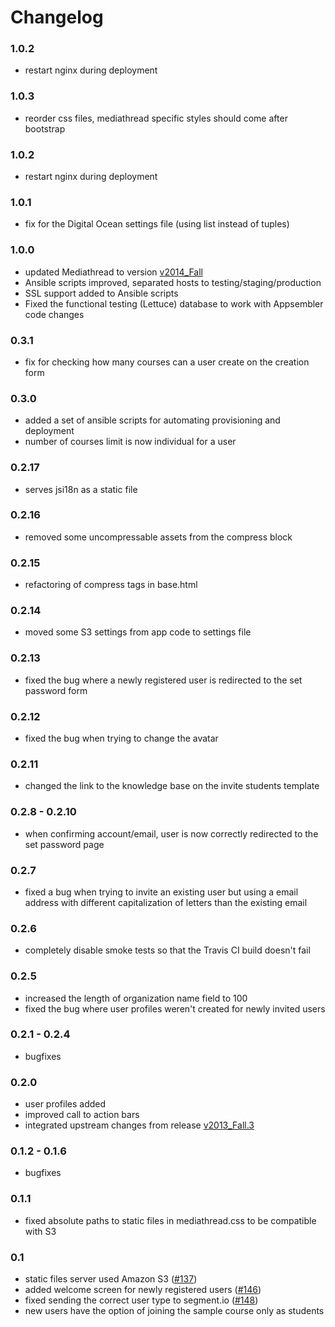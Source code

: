 # Changelog

### 1.0.2

* restart nginx during deployment

### 1.0.3

* reorder css files, mediathread specific styles should come after bootstrap

### 1.0.2

* restart nginx during deployment

### 1.0.1

* fix for the Digital Ocean settings file (using list instead of tuples)

### 1.0.0

* updated Mediathread to version [v2014_Fall](https://github.com/ccnmtl/mediathread/releases/tag/v2014_Fall)
* Ansible scripts improved, separated hosts to testing/staging/production
* SSL support added to Ansible scripts
* Fixed the functional testing (Lettuce) database to work with Appsembler code changes

### 0.3.1

* fix for checking how many courses can a user create on the creation form

### 0.3.0

* added a set of ansible scripts for automating provisioning and deployment
* number of courses limit is now individual for a user

### 0.2.17

* serves jsi18n as a static file

### 0.2.16

* removed some uncompressable assets from the compress block

### 0.2.15

* refactoring of compress tags in base.html

### 0.2.14

* moved some S3 settings from app code to settings file

### 0.2.13

* fixed the bug where a newly registered user is redirected to the set password form

### 0.2.12

* fixed the bug when trying to change the avatar

### 0.2.11

* changed the link to the knowledge base on the invite students template

### 0.2.8 - 0.2.10

* when confirming account/email, user is now correctly redirected to the set password page

### 0.2.7

* fixed a bug when trying to invite an existing user but using a email address with different capitalization of letters
than the existing email

### 0.2.6

* completely disable smoke tests so that the Travis CI build doesn't fail

### 0.2.5

* increased the length of organization name field to 100
* fixed the bug where user profiles weren't created for newly invited users

### 0.2.1 - 0.2.4

* bugfixes

### 0.2.0
* user profiles added
* improved call to action bars
* integrated upstream changes from release [v2013_Fall.3](https://github.com/ccnmtl/mediathread/releases/tag/v2013_Fall.3)

### 0.1.2 - 0.1.6

* bugfixes

### 0.1.1

* fixed absolute paths to static files in mediathread.css to be
  compatible with S3

### 0.1

* static files server used Amazon S3 ([#137](https://trello.com/c/03Y3xdxx/137-use-django-storages-to-send-all-static-assets-to-s3))
* added welcome screen for newly registered users ([#146](https://trello.com/c/nkMlxRXq/146-optional-enrolling-to-sample-course))
* fixed sending the correct user type to segment.io ([#148](https://trello.com/c/iNPBSDkh/148-fix-sending-the-user-type-to-segment-io))
* new users have the option of joining the sample course only as students
